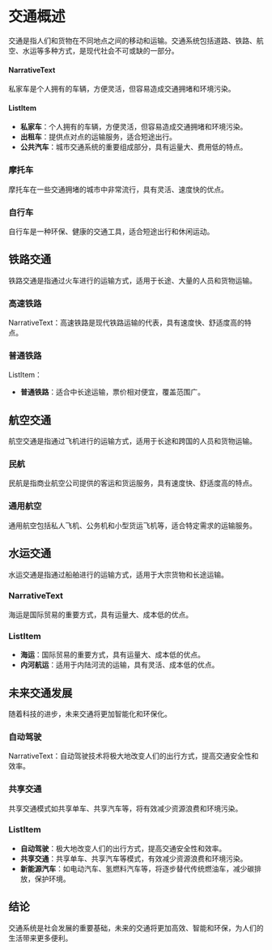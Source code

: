 # 交通概述

交通是指人们和货物在不同地点之间的移动和运输。交通系统包括道路、铁路、航空、水运等多种方式，是现代社会不可或缺的一部分。
 

#### NarrativeText

私家车是个人拥有的车辆，方便灵活，但容易造成交通拥堵和环境污染。

#### ListItem

- **私家车**：个人拥有的车辆，方便灵活，但容易造成交通拥堵和环境污染。
- **出租车**：提供点对点的运输服务，适合短途出行。
- **公共汽车**：城市交通系统的重要组成部分，具有运量大、费用低的特点。

### 摩托车

摩托车在一些交通拥堵的城市中非常流行，具有灵活、速度快的优点。

### 自行车

自行车是一种环保、健康的交通工具，适合短途出行和休闲运动。

## 铁路交通

铁路交通是指通过火车进行的运输方式，适用于长途、大量的人员和货物运输。

### 高速铁路

NarrativeText：高速铁路是现代铁路运输的代表，具有速度快、舒适度高的特点。

### 普通铁路

ListItem：
- **普通铁路**：适合中长途运输，票价相对便宜，覆盖范围广。

## 航空交通

航空交通是指通过飞机进行的运输方式，适用于长途和跨国的人员和货物运输。

### 民航

民航是指商业航空公司提供的客运和货运服务，具有速度快、舒适度高的特点。

### 通用航空

通用航空包括私人飞机、公务机和小型货运飞机等，适合特定需求的运输服务。

## 水运交通

水运交通是指通过船舶进行的运输方式，适用于大宗货物和长途运输。

### NarrativeText

海运是国际贸易的重要方式，具有运量大、成本低的优点。

### ListItem

- **海运**：国际贸易的重要方式，具有运量大、成本低的优点。
- **内河航运**：适用于内陆河流的运输，具有灵活、成本低的优点。

## 未来交通发展

随着科技的进步，未来交通将更加智能化和环保化。

### 自动驾驶

NarrativeText：自动驾驶技术将极大地改变人们的出行方式，提高交通安全性和效率。

### 共享交通

共享交通模式如共享单车、共享汽车等，将有效减少资源浪费和环境污染。

### ListItem

- **自动驾驶**：极大地改变人们的出行方式，提高交通安全性和效率。
- **共享交通**：共享单车、共享汽车等模式，有效减少资源浪费和环境污染。
- **新能源汽车**：如电动汽车、氢燃料汽车等，将逐步替代传统燃油车，减少碳排放，保护环境。

## 结论

交通系统是社会发展的重要基础，未来的交通将更加高效、智能和环保，为人们的生活带来更多便利。
